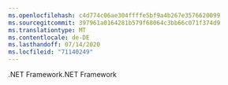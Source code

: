 ```yaml
---
ms.openlocfilehash: c4d774c06ae304ffffe5bf9a4b267e3576620099
ms.sourcegitcommit: 397961a0164281b579f68064c3bb66c071f374d9
ms.translationtype: MT
ms.contentlocale: de-DE
ms.lasthandoff: 07/14/2020
ms.locfileid: "71140249"
---
```

<span data-ttu-id="7d6d0-101">.NET Framework</span><span class="sxs-lookup"><span data-stu-id="7d6d0-101">.NET Framework</span></span>